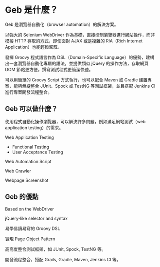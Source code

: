 # Geb 是什麼？

Geb 是瀏覽器自動化（browser automation）的解決方案。

以強大的 Selenium WebDriver 作為基礎，直接控制瀏覽器進行網站操作，而非模擬 HTTP 存取的方式，即使面對 AJAX 或是複雜的 RIA（Rich Internet Application）也能輕鬆駕馭。

發揮 Groovy 程式語言作為 DSL（Domain-Specific Language）的優勢，建構出一套瀏覽器自動化專屬的語法，並提供類似 jQuery 的操作方法，存取網頁 DOM 節點更方便，撰寫測試程式更簡潔快速。

可以用簡單的 Groovy Script 方式執行，也可以配合 Maven 或 Gradle 建置專案，能夠無縫整合 JUnit、Spock 或 TestNG 等測試框架，並且搭配 Jenkins CI 進行專案開發流程整合。

## Geb 可以做什麼？

使用程式自動化操作瀏覽器，可以解決許多問題，例如滿足網站測試（web application testing）的需求。

Web Application Testing

* Functional Testing
* User Acceptance Testing

Web Automation Script

Web Crawler

Webpage Screenshot

## Geb 的優點

Based on the WebDriver

jQuery-like selector and syntax

易學易讀易寫的 Groovy DSL

實現 Page Object Pattern

⾼高度整合測試框架，如 JUnit, Spock, TestNG 等。

開發流程整合，搭配 Grails, Gradle, Maven, Jenkins CI 等。

